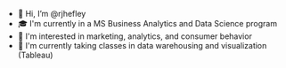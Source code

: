 - 👋 Hi, I’m @rjhefley
- 🎓 I'm currently in a MS Business Analytics and Data Science program
- 👀 I'm interested in marketing, analytics, and consumer behavior 
- 🌱 I'm currently taking classes in data warehousing and visualization (Tableau)


<!---
rjhefley/rjhefley is a ✨ special ✨ repository because its `README.md` (this file) appears on your GitHub profile.
You can click the Preview link to take a look at your changes.
--->
